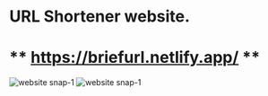 
# URL Shortener website.

# ** https://briefurl.netlify.app/ **

<img src="count/public/BriefSnap-1.png" alt="website snap-1" title="URL Shortener">
<img src="count/public/BriefSnap-2.png" alt="website snap-1" title="URL Shortener">


